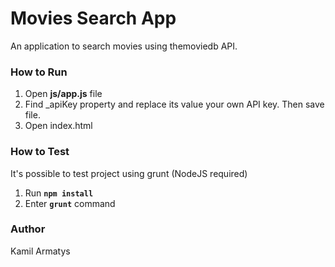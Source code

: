 # Movies Search App
An application to search movies using themoviedb API.

### How to Run
1. Open **js/app.js** file
2. Find _apiKey property and replace its value your own API key. Then save file.
3. Open index.html

### How to Test
It's possible to test project using grunt (NodeJS required)
1. Run **`npm install`**
2. Enter **`grunt`** command

### Author
Kamil Armatys 
